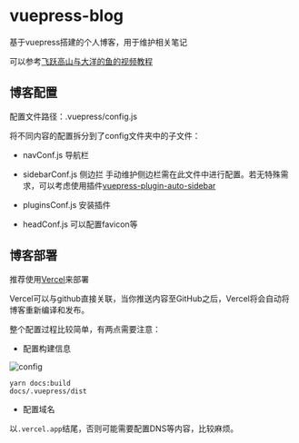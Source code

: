 # vuepress-blog

基于vuepress搭建的个人博客，用于维护相关笔记

可以参考[飞跃高山与大洋的鱼的视频教程](https://www.bilibili.com/video/av43316513)

## 博客配置

配置文件路径：.vuepress/config.js

将不同内容的配置拆分到了config文件夹中的子文件：

- navConf.js 导航栏

- sidebarConf.js 侧边拦 手动维护侧边栏需在此文件中进行配置。若无特殊需求，可以考虑使用插件[vuepress-plugin-auto-sidebar](https://github.com/shanyuhai123/vuepress-plugin-auto-sidebar.git)

- pluginsConf.js 安装插件

- headConf.js 可以配置favicon等

## 博客部署

推荐使用[Vercel](https://vercel.com/)来部署

Vercel可以与github直接关联，当你推送内容至GitHub之后，Vercel将会自动将博客重新编译和发布。

整个配置过程比较简单，有两点需要注意：

- 配置构建信息

![config](https://gitee.com/zengsl/picBed/raw/master/img/2021/12/20211217104043.png)

``` shell
yarn docs:build
docs/.vuepress/dist
```

- 配置域名

以`.vercel.app`结尾，否则可能需要配置DNS等内容，比较麻烦。